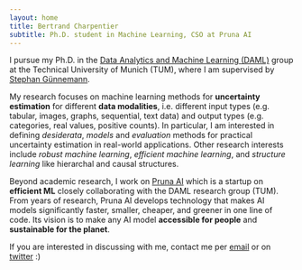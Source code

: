 ```yaml
---
layout: home
title: Bertrand Charpentier
subtitle: Ph.D. student in Machine Learning, CSO at Pruna AI
---
```


I pursue my Ph.D. in the [Data Analytics and Machine Learning (DAML)](https://www.in.tum.de/daml/startseite/) group at the Technical University of Munich (TUM), where I am supervised by [Stephan Günnemann](https://www.in.tum.de/daml/team/guennemann/).

My research focuses on machine learning methods for **uncertainty estimation** for different **data modalities**, i.e. different input types (e.g. tabular, images, graphs, sequential, text data) and output types (e.g. categories, real values, positive counts). In particular, I am interested in defining *desiderata*, *models* and *evaluation* methods for practical uncertainty estimation in real-world applications. Other research interests include *robust machine learning*, *efficient machine learning*, and *structure learning* like hierarchal and causal structures.

Beyond academic research, I work on [Pruna AI](https://pruna.ai/) which is a startup on **efficient ML** closely collaborating with the DAML research group (TUM). From years of research, Pruna AI develops technology that makes AI models significantly faster, smaller, cheaper, and greener in one line of code. Its vision is to make any AI model **accessible for people** and **sustainable for the planet**.

If you are interested in discussing with me, contact me per [email](bertrand.henri.charpentier@gmail.com) or on [twitter](https://twitter.com/Bertrand_Charp) :)
